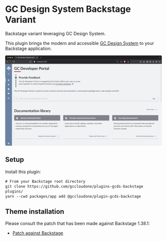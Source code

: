 # GC Design System Backstage Variant

Backstage variant leveraging GC Design System.

This plugin brings the modern and accessible [GC Design System](https://design-system.alpha.canada.ca/) to your Backstage application.

![](./docs/entities.png)

## Setup

Install this plugin:

```shell
# From your Backstage root directory
git clone https://github.com/gccloudone/plugins-gcds-backstage plugins/
yarn --cwd packages/app add @gccloudone/plugin-gcds-backstage
```

## Theme installation

Please consult the patch that has been made against Backstage 1.38.1:

- [Patch against Backstage](./docs/gcds.patch)
